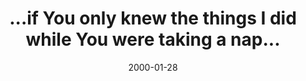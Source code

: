 ---
layout: base.njk
title : '...if You only knew the things I did while You were taking a nap...' 
view_title : '...if You only knew the things I did while You were taking a nap...' 
year : '2000' 
date : '2000-01-28' 
img_file : '/drawing/ifyouonly.png' 
html_file : 'ifyouonly' 
next_html : 'onedown.html' 
year_order : '75' 
permalink : "title/{{html_file}}.html"
---